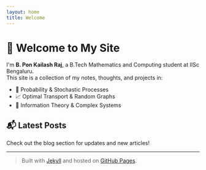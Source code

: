 ```yaml
---
layout: home
title: Welcome
---
```


# 👋 Welcome to My Site

I'm **B. Pon Kailash Raj**, a B.Tech Mathematics and Computing student at IISc Bengaluru.  
This site is a collection of my notes, thoughts, and projects in:

- 🧮 Probability & Stochastic Processes  
- 📈 Optimal Transport & Random Graphs  
- 🧠 Information Theory & Complex Systems  

## 📬 Latest Posts

<!-- If you're using `minima` theme or another that supports posts, they will be listed automatically. -->

Check out the blog section for updates and new articles!

---

> Built with [Jekyll](https://jekyllrb.com/) and hosted on [GitHub Pages](https://pages.github.com/).

